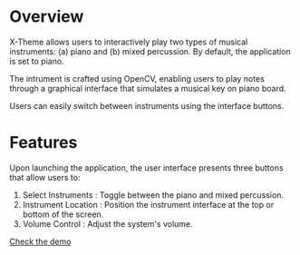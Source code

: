 # Overview

X-Theme allows users to interactively play two types of musical instruments: (a) piano and (b) mixed percussion. By default, the application is set to piano.

The intrument is crafted using OpenCV, enabling users to play notes through a graphical interface that simulates a musical key on piano board.

Users can easily switch between instruments using the interface buttons.

# Features

Upon launching the application, the user interface presents three buttons that allow users to:

1. Select Instruments : Toggle between the piano and mixed percussion.
2. Instrument Location : Position the instrument interface at the top or bottom of the screen.
3. Volume Control : Adjust the system's volume.

[Check the demo](Piano_final.mp4)

<!-- # Demo
<video controls width="600" 
src="Piano_final.mp4" type="video/mp4"></video> -->

